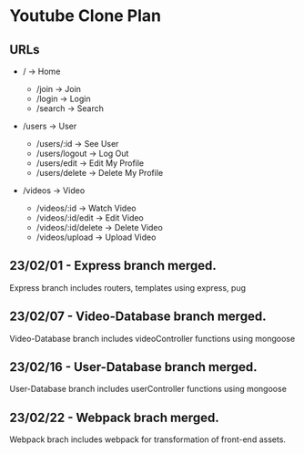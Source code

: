# Youtube Clone Plan

## URLs

- / -> Home

  - /join -> Join
  - /login -> Login
  - /search -> Search

- /users -> User

  - /users/:id -> See User
  - /users/logout -> Log Out
  - /users/edit -> Edit My Profile
  - /users/delete -> Delete My Profile

- /videos -> Video
  - /videos/:id -> Watch Video
  - /videos/:id/edit -> Edit Video
  - /videos/:id/delete -> Delete Video
  - /videos/upload -> Upload Video

## 23/02/01 - Express branch merged.

Express branch includes routers, templates using express, pug

## 23/02/07 - Video-Database branch merged.

Video-Database branch includes videoController functions using mongoose

## 23/02/16 - User-Database branch merged.

User-Database branch includes userController functions using mongoose

## 23/02/22 - Webpack brach merged.

Webpack brach includes webpack for transformation of front-end assets.
